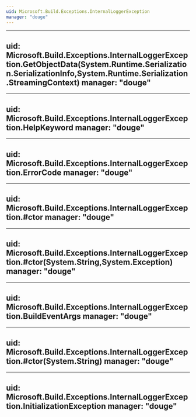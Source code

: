 ```yaml
---
uid: Microsoft.Build.Exceptions.InternalLoggerException
manager: "douge"
---
```


---
uid: Microsoft.Build.Exceptions.InternalLoggerException.GetObjectData(System.Runtime.Serialization.SerializationInfo,System.Runtime.Serialization.StreamingContext)
manager: "douge"
---

---
uid: Microsoft.Build.Exceptions.InternalLoggerException.HelpKeyword
manager: "douge"
---

---
uid: Microsoft.Build.Exceptions.InternalLoggerException.ErrorCode
manager: "douge"
---

---
uid: Microsoft.Build.Exceptions.InternalLoggerException.#ctor
manager: "douge"
---

---
uid: Microsoft.Build.Exceptions.InternalLoggerException.#ctor(System.String,System.Exception)
manager: "douge"
---

---
uid: Microsoft.Build.Exceptions.InternalLoggerException.BuildEventArgs
manager: "douge"
---

---
uid: Microsoft.Build.Exceptions.InternalLoggerException.#ctor(System.String)
manager: "douge"
---

---
uid: Microsoft.Build.Exceptions.InternalLoggerException.InitializationException
manager: "douge"
---
